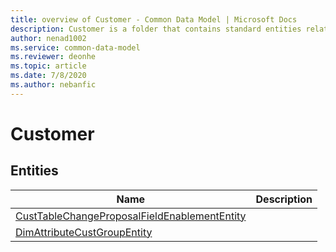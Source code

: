 ```yaml
---
title: overview of Customer - Common Data Model | Microsoft Docs
description: Customer is a folder that contains standard entities related to the Common Data Model.
author: nenad1002
ms.service: common-data-model
ms.reviewer: deonhe
ms.topic: article
ms.date: 7/8/2020
ms.author: nebanfic
---
```


# Customer


## Entities

|Name|Description|
|---|---|
|[CustTableChangeProposalFieldEnablementEntity](CustTableChangeProposalFieldEnablementEntity.md)||
|[DimAttributeCustGroupEntity](DimAttributeCustGroupEntity.md)||
